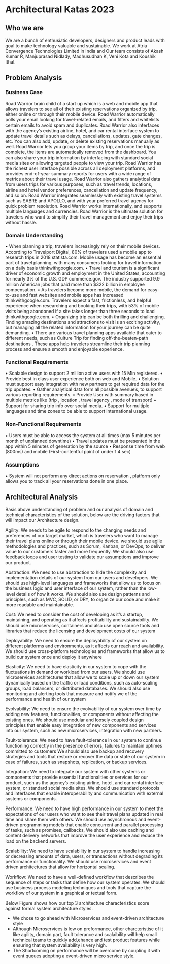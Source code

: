 # Architectural Katas 2023

## Who we are

We are a bunch of enthusiatic developers, designers and product leads with goal to make technology valuable and sustainable. We work at Atria Convergence Technologies Limited in India and Our team consists of Akash Kumar R, Manjuprasad Nidlady, Madhusudhan K, Veni Kota and Koushik Ithal.

## Problem Analysis

### Business Case
Road Warrior brain child of a start up which is  a web and mobile app that allows travelers to see all of their existing reservations organized by trip, either online or through their mobile device. Road Warrior automatically polls your email looking for travel-related emails, and filters and whitelists certain emails to avoid spam and duplicates. Road Warrior also interfaces with the agency’s existing airline, hotel, and car rental interface system to update travel details such as delays, cancellations, updates, gate changes, etc. You can also add, update, or delete existing reservations manually as well.
Road Warrior lets you group your items by trip, and once the trip is complete, the items are automatically removed from the dashboard. You can also share your trip information by interfacing with standard social media sites or allowing targeted people to view your trip. Road Warrior has the richest user interface possible across all deployment platforms, and provides end-of-year summary reports for users with a wide range of metrics about their travel usage.
Road Warrior also gathers analytical data from users trips for various purposes, such as travel trends, locations, airline and hotel vendor preferences, cancellation and update frequency, and so on. Road Warrior integrates seamlessly with existing travel systems such as SABRE and APOLLO, and with your preferred travel agency for quick problem resolution.
Road Warrior works internationally, and supports multiple languages and currencies. Road Warrior is the ultimate solution for travelers who want to simplify their travel management and enjoy their trips without hassle.

### Domain Understanding

•	When planning a trip, travelers increasingly rely on their mobile devices. According to Travelport Digital, 80% of travelers used a mobile app to research trips in 2018 statista.com. Mobile usage has become an essential part of travel planning, with many consumers looking for travel information on a daily basis thinkwithgoogle.com.
•	Travel and tourism is a significant driver of economic growth and employment in the United States, accounting for nearly 3% of the U.S. GDP commerce.gov. The industry supported 9.9 million American jobs that paid more than $322 billion in employee compensation.
•	As travelers become more mobile, the demand for easy-to-use and fast websites and mobile apps has increased thinkwithgoogle.com. Travelers expect a fast, frictionless, and helpful experience when researching and booking their trips, with 53% of mobile visits being abandoned if a site takes longer than three seconds to load thinkwithgoogle.com.
•	Organizing trip can be both thrilling and challenging. Finding amazing destinations and attractions to visit is an exciting activity, but managing all the related information for your journey can be quite demanding.
•	There are various travel planning apps available that cater to different needs, such as Culture Trip for finding off-the-beaten-path destinations . These apps help travelers streamline their trip planning process and ensure a smooth and enjoyable experience.

### Functional Requirements
•	Scalable design to support 2 million active users with 15 Min registered. 
•	Provide best in class user experience both on web and Mobile. 
•	Solution must support easy integration with new partners to get required data for the trip updates.
•	Gather analytical data form all possible avenue’s, to support various reporting requirements. 
•	Provide User with summary based in multiple metrics like (trip , location , travel agency , mode of transport)
•	Support for sharing trip info over social media.
•	Support for multiple languages and time zones to be able to support international usage.

### Non-Functional Requirements
•	Users must be able to access the system at all times (max 5 minutes per month of unplanned downtime)
•	Travel updates must be presented in the app within 5 minutes of generation by the source
•	Response time from web (800ms) and mobile (First-contentful paint of under 1.4 sec) 

### Assumptions
•	System will not perform any direct actions on reservation , platform only allows you to track all your reservations done in one place.

## Architectural Analysis

Basis above understanding of problem and our analysis of domain and technical characteristics of the solution, below are the driving factors that will impact our Architecture design.

Agility: We needs to be agile to respond to the changing needs and preferences of our target market, which is travelers who want to manage their travel plans online or through their mobile device. we should use agile methodologies and practices, such as Scrum, Kanban, or DevOps, to deliver value to our customers faster and more frequently. We should also use feedback loops and user testing to validate our assumptions and improve our product.

Abstraction: We need to use abstraction to hide the complexity and implementation details of our system from our users and developers. We should use high-level languages and frameworks that allow us to focus on the business logic and user interface of our system, rather than the low-level details of how it works. We should also use design patterns and principles, such as MVC, SOLID, or DRY, to organize our code and make it more readable and maintainable.

Cost: We need to consider the cost of developing as it’s a startup, maintaining, and operating as it affects profitability and sustainability. We should use microservices, containers and also use open source tools and libraries that reduce the licensing and development costs of our system

Deployability: We need to ensure the deployability of our system on different platforms and environments, as it affects our reach and availability. We should use cross-platform technologies and frameworks that allow us to build our system once and deploy it anywhere

Elasticity: We need to have elasticity in our system to cope with the fluctuations in demand or workload from our users. We should use microservices architectures that allow we to scale up or down our system dynamically based on the traffic or load conditions, such as auto-scaling groups, load balancers, or distributed databases. We should also use monitoring and alerting tools that measure and notify we of the performance and health of our system

Evolvability: We need to ensure the evolvability of our system over time by adding new features, functionalities, or components without affecting the existing ones. We should use modular and loosely coupled design principles that enable easy integration of new components and services into our system, such as new microservices, integration with new partners. 

Fault-tolerance: We need to have fault-tolerance in our system to continue functioning correctly in the presence of errors, failures to maintain uptimes committed to customers We should also use backup and recovery strategies and tools that restore or recover the data or state of our system in case of failures, such as snapshots, replication, or backup services.

Integration: We need to integrate our system with other systems or components that provide essential functionalities or services for our product, such as the agency’s existing airline, hotel, and car rental interface system, or standard social media sites. We should use standard protocols and interfaces that enable interoperability and communication with external systems or components.

Performance: We need to have high performance in our system to meet the expectations of our users who want to see their travel plans updated in real time and share them with others. We should use asynchronous and event-driven programming models that enable concurrent and parallel processing of tasks, such as promises, callbacks, We should also use caching and content delivery networks that improve the user experience and reduce the load on the backend servers.

Scalability: We need to have scalability in our system to handle increasing or decreasing amounts of data, users, or transactions without degrading its performance or functionality. We should use microservices and event driven architectures that allow for horizontal scaling.

Workflow: We need to have a well-defined workflow that describes the sequence of steps or tasks that define how our system operates. We should use business process modeling techniques and tools that capture the workflow of our system in a graphical or textual form.

Below Figure shows how our top 3 architecture characteristics score against formal system architecture styles.



+ We chose to go ahead with Microservices and event-driven architecture style
+ Although Microservices is low on preformance, other charcteristisc of it like agility, domain part, fault tolerance and scalaibility will help small technical teams to quickly add,ehance and test product features while ensuring that system availability is very high.
+ The Shortcoming on performance will be overcome by coupling it with event queues adopting a event-driven micro service style.
